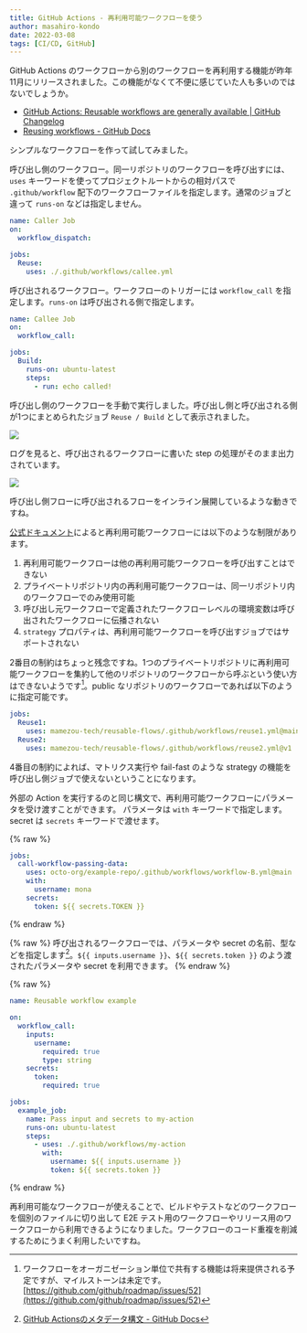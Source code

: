```yaml
---
title: GitHub Actions - 再利用可能ワークフローを使う
author: masahiro-kondo
date: 2022-03-08
tags: [CI/CD, GitHub]
---
```


GitHub Actions のワークフローから別のワークフローを再利用する機能が昨年11月にリリースされました。この機能がなくて不便に感じていた人も多いのではないでしょうか。

- [GitHub Actions&#058; Reusable workflows are generally available | GitHub Changelog](https://github.blog/changelog/2021-11-24-github-actions-reusable-workflows-are-generally-available/)
- [Reusing workflows - GitHub Docs](https://docs.github.com/ja/actions/using-workflows/reusing-workflows)

シンプルなワークフローを作って試してみました。

呼び出し側のワークフロー。同一リポジトリのワークフローを呼び出すには、`uses` キーワードを使ってプロジェクトルートからの相対パスで `.github/workflow` 配下のワークフローファイルを指定します。通常のジョブと違って `runs-on` などは指定しません。

```yaml
name: Caller Job
on:
  workflow_dispatch:

jobs:
  Reuse:
    uses: ./.github/workflows/callee.yml
```

呼び出されるワークフロー。ワークフローのトリガーには `workflow_call` を指定します。`runs-on` は呼び出される側で指定します。

```yaml
name: Callee Job
on:
  workflow_call:

jobs:
  Build:
    runs-on: ubuntu-latest
    steps:
      - run: echo called!
```
>
呼び出し側のワークフローを手動で実行しました。呼び出し側と呼び出される側が1つにまとめられたジョブ `Reuse / Build` として表示されました。

![](https://i.gyazo.com/18df029bd2ad151878857a87fcdbc7f2.png)

ログを見ると、呼び出されるワークフローに書いた step の処理がそのまま出力されています。

![](https://i.gyazo.com/1434fc61bc1db9d0403431262d8c27e6.png)

呼び出し側フローに呼び出されるフローをインライン展開しているような動きですね。

[公式ドキュメント](https://docs.github.com/ja/actions/using-workflows/reusing-workflows#limitations)によると再利用可能ワークフローには以下のような制限があります。

1. 再利用可能ワークフローは他の再利用可能ワークフローを呼び出すことはできない
1. プライベートリポジトリ内の再利用可能ワークフローは、同一リポジトリ内のワークフローでのみ使用可能
1. 呼び出し元ワークフローで定義されたワークフローレベルの環境変数は呼び出されたワークフローに伝播されない
1. `strategy` プロパティは、再利用可能ワークフローを呼び出すジョブではサポートされない

2番目の制約はちょっと残念ですね。1つのプライベートリポジトリに再利用可能ワークフローを集約して他のリポジトリのワークフローから呼ぶという使い方はできないようです[^1]。public なリポジトリのワークフローであれば以下のように指定可能です。

[^1]: ワークフローをオーガニゼーション単位で共有する機能は将来提供される予定ですが、マイルストーンは未定です。[https://github.com/github/roadmap/issues/52](https://github.com/github/roadmap/issues/52)


```yaml
jobs:
  Reuse1:
    uses: mamezou-tech/reusable-flows/.github/workflows/reuse1.yml@main
  Reuse2:
    uses: mamezou-tech/reusable-flows/.github/workflows/reuse2.yml@v1
```

4番目の制約によれば、マトリクス実行や fail-fast のような strategy の機能を呼び出し側ジョブで使えないということになります。


外部の Action を実行するのと同じ構文で、再利用可能ワークフローにパラメータを受け渡すことができます。 パラメータは `with` キーワードで指定します。 secret は `secrets` キーワードで渡せます。

{% raw %}
```yaml
jobs:
  call-workflow-passing-data:
    uses: octo-org/example-repo/.github/workflows/workflow-B.yml@main
    with:
      username: mona
    secrets:
      token: ${{ secrets.TOKEN }}
```
{% endraw %}

{% raw %}
呼び出されるワークフローでは、パラメータや secret の名前、型などを指定します[^2]。`${{ inputs.username }}`、`${{ secrets.token }}` のよう渡されたパラメータや secret を利用できます。
{% endraw %}

[^2]: [GitHub Actionsのメタデータ構文 - GitHub Docs](https://docs.github.com/ja/actions/creating-actions/metadata-syntax-for-github-actions#name)

{% raw %}
```yaml
name: Reusable workflow example

on:
  workflow_call:
    inputs:
      username:
        required: true
        type: string
    secrets:
      token:
        required: true

jobs:
  example_job:
    name: Pass input and secrets to my-action
    runs-on: ubuntu-latest
    steps:
      - uses: ./.github/workflows/my-action
        with:
          username: ${{ inputs.username }}
          token: ${{ secrets.token }}
```
{% endraw %}

>
再利用可能なワークフローが使えることで、ビルドやテストなどのワークフローを個別のファイルに切り出して E2E テスト用のワークフローやリリース用のワークフローから利用できるようになりました。ワークフローのコード重複を削減するためにうまく利用したいですね。
